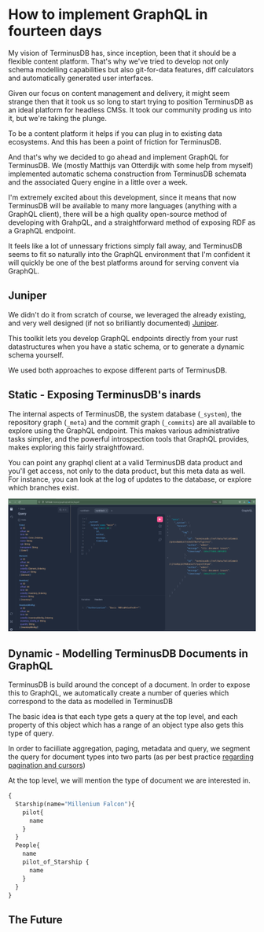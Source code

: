 # How to implement GraphQL in fourteen days

My vision of TerminusDB has, since inception, been that it should be a
flexible content platform. That's why we've tried to develop not only
schema modelling capabilities but also git-for-data features, diff
calculators and automatically generated user interfaces.

Given our focus on content management and delivery, it might seem
strange then that it took us so long to start trying to position
TerminusDB as an ideal platform for headless CMSs. It took our
community proding us into it, but we're taking the plunge.

To be a content platform it helps if you can plug in to existing data
ecosystems. And this has been a point of friction for TerminusDB.

And that's why we decided to go ahead and implement GraphQL for
TerminusDB. We (mostly Matthijs van Otterdijk with some help from
myself) implemented automatic schema construction from TerminusDB
schemata and the associated Query engine in a little over a week.

I'm extremely excited about this development, since it means that now
TerminusDB will be available to many more languages (anything with a
GraphQL client), there will be a high quality open-source method of
developing with GrahpQL, and a straightforward method of exposing RDF
as a GraphQL endpoint.

It feels like a lot of unnessary frictions simply fall away, and
TerminusDB seems to fit so naturally into the GraphQL environment that
I'm confident it will quickly be one of the best platforms around for
serving convent via GraphQL.

## Juniper

We didn't do it from scratch of course, we leveraged the already
existing, and very well designed (if not so brilliantly documented)
[Juniper](https://github.com/graphql-rust/juniper).

This toolkit lets you develop GraphQL endpoints directly from your
rust datastructures when you have a static schema, or to generate a
dynamic schema yourself.

We used both approaches to expose different parts of TerminusDB.

## Static - Exposing TerminusDB's inards

The internal aspects of TerminusDB, the system database (`_system`),
the repository graph (`_meta`) and the commit graph (`_commits`) are
all available to explore using the GraphQL endpoint. This makes
various administrative tasks simpler, and the powerful introspection
tools that GraphQL provides, makes exploring this fairly straightfoward.

You can point any graphql client at a valid TerminusDB data product
and you'll get access, not only to the data product, but this meta
data as well. For instance, you can look at the log of updates to the
database, or explore which branches exist.

![TerminusDB Log Example](../assets/TerminusDB_GraphQL_Log.png)

## Dynamic - Modelling TerminusDB Documents in GraphQL

TerminusDB is build around the concept of a document.  In order to
expose this to GraphQL, we automatically create a number of queries
which correspond to the data as modelled in TerminusDB

The basic idea is that each type gets a query at the top level, and
each property of this object which has a range of an object type also
gets this type of query.

In order to faciiliate aggregation, paging, metadata and query, we
segment the query for document types into two parts (as per best
practice [regarding pagination and
cursors](https://graphql.org/learn/pagination/))

At the top level, we will mention the type of document we are
interested in.

```graphql
{
  Starship(name="Millenium Falcon"){
    pilot{
      name
    }
  }
  People{
    name
    pilot_of_Starship {
      name
    }
  }
}
```




## The Future


